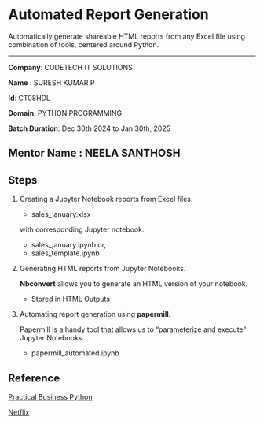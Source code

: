 # Automated Report Generation
Automatically generate shareable HTML reports from any Excel file using combination of tools, centered around Python.

---

**Company**: CODETECH IT SOLUTIONS  

**Name**  : SURESH KUMAR P 

**Id**: CT08HDL

**Domain**: PYTHON PROGRAMMING

**Batch Duration**: Dec 30th 2024 to Jan 30th, 2025 

**Mentor Name** : NEELA SANTHOSH
---



## Steps 
1. Creating a Jupyter Notebook reports from Excel files.
    * sales_january.xlsx 
    
    with corresponding Jupyter notebook:
    * sales_january.ipynb or,
    * sales_template.ipynb
2. Generating HTML reports from Jupyter Notebooks.

    **Nbconvert** allows you to generate an HTML version of your notebook.
    * Stored in HTML Outputs
3. Automating report generation using **papermill**.
    
    Papermill is a handy tool that allows us to “parameterize and execute” Jupyter Notebooks.
    * papermill_automated.ipynb
    
## Reference
[Practical Business Python](https://pbpython.com/papermil-rclone-report-1.html)

[Netflix](https://netflixtechblog.com/notebook-innovation-591ee3221233)
